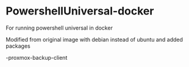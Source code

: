 # PowershellUniversal-docker
For running powershell universal in docker

Modified from original image with debian instead of ubuntu and added packages

-proxmox-backup-client
 
